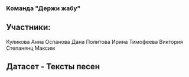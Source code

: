 ### Команда "Держи жабу"

## Участники:
Куликова Анна
Оспанова Дана
Политова Ирина
Тимофеева Виктория
Степанянц Максим

## Датасет - Тексты песен
